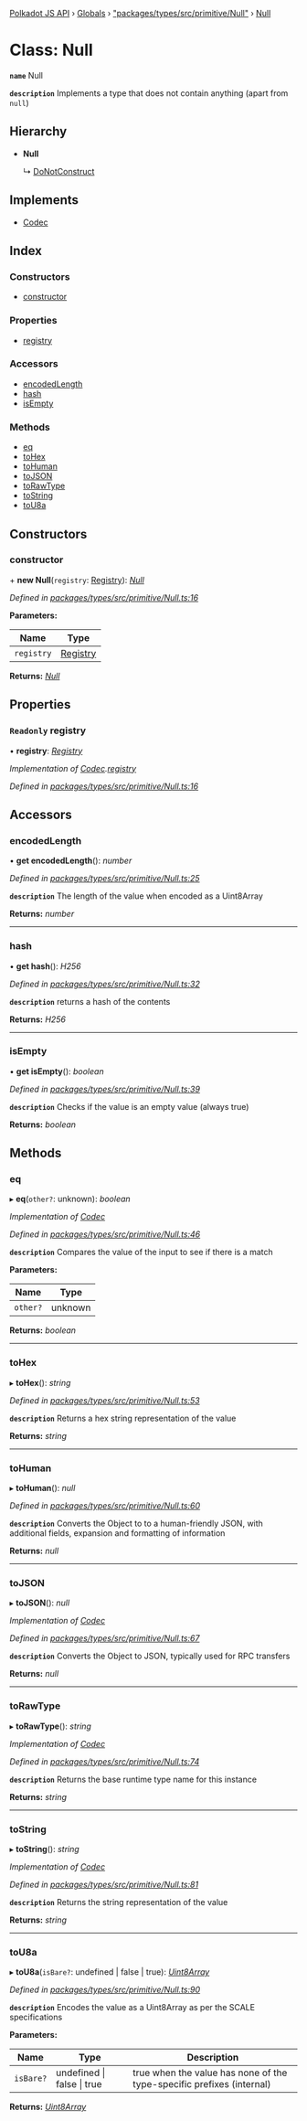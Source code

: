 [Polkadot JS API](../README.md) › [Globals](../globals.md) › ["packages/types/src/primitive/Null"](../modules/_packages_types_src_primitive_null_.md) › [Null](_packages_types_src_primitive_null_.null.md)

# Class: Null

**`name`** Null

**`description`** 
Implements a type that does not contain anything (apart from `null`)

## Hierarchy

* **Null**

  ↳ [DoNotConstruct](_packages_types_src_primitive_donotconstruct_.donotconstruct.md)

## Implements

* [Codec](../interfaces/_packages_types_src_types_codec_.codec.md)

## Index

### Constructors

* [constructor](_packages_types_src_primitive_null_.null.md#constructor)

### Properties

* [registry](_packages_types_src_primitive_null_.null.md#readonly-registry)

### Accessors

* [encodedLength](_packages_types_src_primitive_null_.null.md#encodedlength)
* [hash](_packages_types_src_primitive_null_.null.md#hash)
* [isEmpty](_packages_types_src_primitive_null_.null.md#isempty)

### Methods

* [eq](_packages_types_src_primitive_null_.null.md#eq)
* [toHex](_packages_types_src_primitive_null_.null.md#tohex)
* [toHuman](_packages_types_src_primitive_null_.null.md#tohuman)
* [toJSON](_packages_types_src_primitive_null_.null.md#tojson)
* [toRawType](_packages_types_src_primitive_null_.null.md#torawtype)
* [toString](_packages_types_src_primitive_null_.null.md#tostring)
* [toU8a](_packages_types_src_primitive_null_.null.md#tou8a)

## Constructors

###  constructor

\+ **new Null**(`registry`: [Registry](../interfaces/_packages_types_src_types_registry_.registry.md)): *[Null](_packages_types_src_primitive_null_.null.md)*

*Defined in [packages/types/src/primitive/Null.ts:16](https://github.com/polkadot-js/api/blob/9d1af1eae/packages/types/src/primitive/Null.ts#L16)*

**Parameters:**

Name | Type |
------ | ------ |
`registry` | [Registry](../interfaces/_packages_types_src_types_registry_.registry.md) |

**Returns:** *[Null](_packages_types_src_primitive_null_.null.md)*

## Properties

### `Readonly` registry

• **registry**: *[Registry](../interfaces/_packages_types_src_types_registry_.registry.md)*

*Implementation of [Codec](../interfaces/_packages_types_src_types_codec_.codec.md).[registry](../interfaces/_packages_types_src_types_codec_.codec.md#readonly-registry)*

*Defined in [packages/types/src/primitive/Null.ts:16](https://github.com/polkadot-js/api/blob/9d1af1eae/packages/types/src/primitive/Null.ts#L16)*

## Accessors

###  encodedLength

• **get encodedLength**(): *number*

*Defined in [packages/types/src/primitive/Null.ts:25](https://github.com/polkadot-js/api/blob/9d1af1eae/packages/types/src/primitive/Null.ts#L25)*

**`description`** The length of the value when encoded as a Uint8Array

**Returns:** *number*

___

###  hash

• **get hash**(): *H256*

*Defined in [packages/types/src/primitive/Null.ts:32](https://github.com/polkadot-js/api/blob/9d1af1eae/packages/types/src/primitive/Null.ts#L32)*

**`description`** returns a hash of the contents

**Returns:** *H256*

___

###  isEmpty

• **get isEmpty**(): *boolean*

*Defined in [packages/types/src/primitive/Null.ts:39](https://github.com/polkadot-js/api/blob/9d1af1eae/packages/types/src/primitive/Null.ts#L39)*

**`description`** Checks if the value is an empty value (always true)

**Returns:** *boolean*

## Methods

###  eq

▸ **eq**(`other?`: unknown): *boolean*

*Implementation of [Codec](../interfaces/_packages_types_src_types_codec_.codec.md)*

*Defined in [packages/types/src/primitive/Null.ts:46](https://github.com/polkadot-js/api/blob/9d1af1eae/packages/types/src/primitive/Null.ts#L46)*

**`description`** Compares the value of the input to see if there is a match

**Parameters:**

Name | Type |
------ | ------ |
`other?` | unknown |

**Returns:** *boolean*

___

###  toHex

▸ **toHex**(): *string*

*Defined in [packages/types/src/primitive/Null.ts:53](https://github.com/polkadot-js/api/blob/9d1af1eae/packages/types/src/primitive/Null.ts#L53)*

**`description`** Returns a hex string representation of the value

**Returns:** *string*

___

###  toHuman

▸ **toHuman**(): *null*

*Defined in [packages/types/src/primitive/Null.ts:60](https://github.com/polkadot-js/api/blob/9d1af1eae/packages/types/src/primitive/Null.ts#L60)*

**`description`** Converts the Object to to a human-friendly JSON, with additional fields, expansion and formatting of information

**Returns:** *null*

___

###  toJSON

▸ **toJSON**(): *null*

*Implementation of [Codec](../interfaces/_packages_types_src_types_codec_.codec.md)*

*Defined in [packages/types/src/primitive/Null.ts:67](https://github.com/polkadot-js/api/blob/9d1af1eae/packages/types/src/primitive/Null.ts#L67)*

**`description`** Converts the Object to JSON, typically used for RPC transfers

**Returns:** *null*

___

###  toRawType

▸ **toRawType**(): *string*

*Implementation of [Codec](../interfaces/_packages_types_src_types_codec_.codec.md)*

*Defined in [packages/types/src/primitive/Null.ts:74](https://github.com/polkadot-js/api/blob/9d1af1eae/packages/types/src/primitive/Null.ts#L74)*

**`description`** Returns the base runtime type name for this instance

**Returns:** *string*

___

###  toString

▸ **toString**(): *string*

*Implementation of [Codec](../interfaces/_packages_types_src_types_codec_.codec.md)*

*Defined in [packages/types/src/primitive/Null.ts:81](https://github.com/polkadot-js/api/blob/9d1af1eae/packages/types/src/primitive/Null.ts#L81)*

**`description`** Returns the string representation of the value

**Returns:** *string*

___

###  toU8a

▸ **toU8a**(`isBare?`: undefined | false | true): *[Uint8Array](_packages_types_src_codec_raw_.raw.md#static-uint8array)*

*Defined in [packages/types/src/primitive/Null.ts:90](https://github.com/polkadot-js/api/blob/9d1af1eae/packages/types/src/primitive/Null.ts#L90)*

**`description`** Encodes the value as a Uint8Array as per the SCALE specifications

**Parameters:**

Name | Type | Description |
------ | ------ | ------ |
`isBare?` | undefined &#124; false &#124; true | true when the value has none of the type-specific prefixes (internal)  |

**Returns:** *[Uint8Array](_packages_types_src_codec_raw_.raw.md#static-uint8array)*

